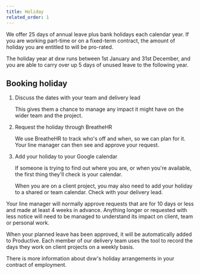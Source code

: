 ```yaml
---
title: Holiday
related_order: 1
---
```


We offer 25 days of annual leave plus bank holidays each calendar year. If you are working part-time or on a fixed-term contract, the amount of holiday you are entitled to will be pro-rated.

The holiday year at dxw runs between 1st January and 31st December, and you are able to carry over up 5 days of unused leave to the following year.

## Booking holiday

1. Discuss the dates with your team and delivery lead

   This gives them a chance to manage any impact it might have on the wider team
   and the project.

2. Request the holiday through BreatheHR

   We use BreatheHR to track who's off and when, so we can plan for it. Your
   line manager can then see and approve your request.

3. Add your holiday to your Google calendar

   If someone is trying to find out where you are, or when you're available, the
   first thing they'll check is your calendar.

   When you are on a client project, you may also need to add your holiday to a
   shared or team calendar. Check with your delivery lead.

Your line manager will normally approve requests that are for 10 days or less
and made at least 4 weeks in advance. Anything longer or requested with less
notice will need to be managed to understand its impact on client, team or
personal work.

When your planned leave has been approved, it will be automatically added to
Productive. Each member of our delivery team uses the tool to record the days
they work on client projects on a weekly basis.

There is more information about dxw's holiday arrangements in your contract of
employment.

